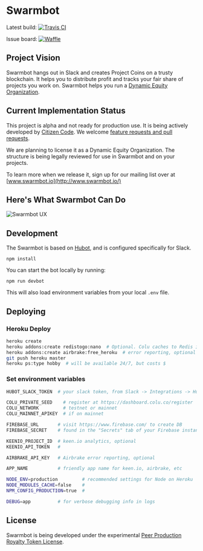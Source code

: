 # Swarmbot

Latest build: [![Travis CI](https://travis-ci.org/citizencode/swarmbot.svg?branch=master)](https://travis-ci.org/citizencode/swarmbot)

Issue board: [![Waffle](https://badge.waffle.io/citizencode/swarmbot.svg?label=on%20deck&title=On%20Deck)](http://waffle.io/citizencode/swarmbot)

## Project Vision

Swarmbot hangs out in Slack and creates Project Coins on a trusty blockchain.
It helps you to distribute profit and tracks your fair share of projects you work on.
Swarmbot helps you run a [Dynamic Equity Organization](https://github.com/citizencode/dynamic-equity-organization).


## Current Implementation Status

This project is alpha and not ready for production use.
It is being actively developed by [Citizen Code](http://citizencode.io/).
We welcome [feature requests and pull requests](https://github.com/citizencode/swarmbot/issues).

We are planning to license it as a Dynamic Equity Organization.
The structure is being legally reviewed for use in Swarmbot and on your projects.

To learn more when we release it, sign up for our mailing list over at [www.swarmbot.io](http://www.swarmbot.io/)

## Here's What Swarmbot Can Do

![Swarmbot UX](https://cdn.rawgit.com/citizencode/swarmbot/101569b44d0decd29fdbb05efe55501522262330/doc/examples-2015-12/flow.png)

## Development

The Swarmbot is based on [Hubot](http://hubot.github.com),
and is configured specifically for Slack.

    npm install

You can start the bot locally by running:

    npm run devbot

This will also load environment variables from your local `.env` file.

## Deploying

### Heroku Deploy

```sh
heroku create
heroku addons:create redistogo:nano  # Optional. Colu caches to Redis if available.
heroku addons:create airbrake:free_heroku  # error reporting, optional
git push heroku master
heroku ps:type hobby  # will be available 24/7, but costs $
```

### Set environment variables

```sh
HUBOT_SLACK_TOKEN  # your slack token, from Slack -> Integrations -> Hubot

COLU_PRIVATE_SEED    # register at https://dashboard.colu.co/register
COLU_NETWORK         # testnet or mainnet
COLU_MAINNET_APIKEY  # if on mainnet

FIREBASE_URL       # visit https://www.firebase.com/ to create DB
FIREBASE_SECRET    # found in the "Secrets" tab of your Firebase instance

KEENIO_PROJECT_ID  # keen.io analytics, optional
KEENIO_API_TOKEN   #

AIRBRAKE_API_KEY   # Airbrake error reporting, optional

APP_NAME           # friendly app name for keen.io, airbrake, etc

NODE_ENV=production         # recommended settings for Node on Heroku
NODE_MODULES_CACHE=false    #
NPM_CONFIG_PRODUCTION=true  #

DEBUG=app          # for verbose debugging info in logs
```

## License

Swarmbot is being developed under the experimental
[Peer Production Royalty Token License](https://github.com/citizencode/swarmbot/blob/master/LICENSE.md).
